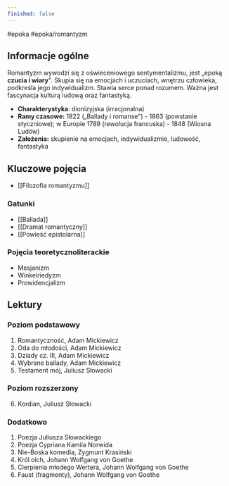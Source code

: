 ```yaml
---
finished: false
---
```

#epoka #epoka/romantyzm
## Informacje ogólne
Romantyzm wywodzi się z oświeceniowego sentymentalizmu, jest „epoką **czucia i wiary**". Skupia się na emocjach i uczuciach, wnętrzu człowieka, podkreśla jego indywidualizm. Stawia serce ponad rozumem. Ważna jest fascynacja kulturą ludową oraz fantastyką. 
- **Charakterystyka**: dionizyjska (irracjonalna)
- **Ramy czasowe:** 1822 („Ballady i romanse") - 1863 (powstanie styczniowe); w Europie 1789 (rewolucja francuska) - 1848 (Wiosna Ludów)
- **Założenia:** skupienie na emocjach, indywidualizmie, ludowość, fantastyka
## Kluczowe pojęcia
- [[Filozofia romantyzmu]]
### Gatunki
- [[Ballada]]
- [[Dramat romantyczny]]
- [[Powieść epistolarna]]
### Pojęcia teoretycznoliterackie
- Mesjanizm
- Winkelriedyzm
- Prowidencjalizm
## Lektury

### Poziom podstawowy
1. Romantyczność, Adam Mickiewicz
2. Oda do młodości, Adam Mickiewicz
3. Dziady cz. III, Adam Mickiewicz
4. Wybrane ballady, Adam Mickiewicz
5. Testament mój, Juliusz Słowacki

### Poziom rozszerzony
6. Kordian, Juliusz Słowacki

### Dodatkowo
1. Poezja Juliusza Słowackiego
2. Poezja Cypriana Kamila Norwida
3. Nie-Boska komedia, Zygmunt Krasiński
4. Król olch, Johann Wolfgang von Goethe
5. Cierpienia młodego Wertera, Johann Wolfgang von Goethe
6. Faust (fragmenty), Johann Wolfgang von Goethe